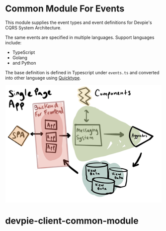 # Common Module For Events

This module supplies the event types and event definitions for Devpie's CQRS System Architecture.

The same events are specified in multiple languages. Support languages include:

- TypeScript
- Golang
- and Python

The base definition is defined in Typescript under `events.ts` and converted into other language using [Quicktype](https://quicktype.io/).

![cqrs architecture](cqrs.png)

# devpie-client-common-module
